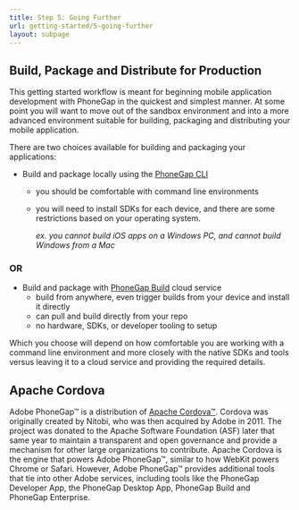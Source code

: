 ```yaml
---
title: Step 5: Going Further
url: getting-started/5-going-further
layout: subpage
---
```


## Build, Package and Distribute for Production

This getting started workflow is meant for beginning mobile application development with PhoneGap in the quickest and simplest manner. At some point you will want to move out of the sandbox environment and into a more advanced environment suitable for
building, packaging and distributing your mobile application.

There are two choices available for building and packaging your applications:

- Build and package locally using the [PhoneGap CLI](http://docs.phonegap.com/references/phonegap-cli/)
  - you should be comfortable with command line environments
  - you will need to install SDKs for each device, and there are some restrictions based on your operating system.

      *ex. you cannot build iOS apps on a Windows PC, and cannot build Windows from a Mac*

### OR

- Build and package with [PhoneGap Build](http://build.phonegap.com) cloud service
  - build from anywhere, even trigger builds from your device and install it directly
  - can pull and build directly from your repo
  - no hardware, SDKs, or developer tooling to setup

Which you choose will depend on how comfortable you are working with a command line environment and more closely with the native SDKs and tools versus leaving it to a cloud service and providing the required details.

## Apache Cordova

Adobe PhoneGap&#8482; is a distribution of [Apache Cordova&#8482;](https://cordova.apache.org/). Cordova was originally created by Nitobi, who was then acquired by Adobe in 2011. The project was donated to the Apache Software Foundation (ASF) later that same year to maintain a transparent and open governance and provide a mechanism for other large organizations to contribute. Apache Cordova is the engine that powers Adobe PhoneGap&#8482;, similar to how WebKit powers Chrome or Safari. However, Adobe PhoneGap&#8482; provides additional tools that tie into other Adobe services, including tools like the PhoneGap Developer App, the PhoneGap Desktop App, PhoneGap Build and PhoneGap Enterprise.
